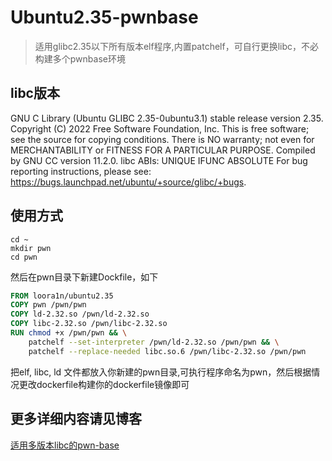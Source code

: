 # Ubuntu2.35-pwnbase
> 适用glibc2.35以下所有版本elf程序,内置patchelf，可自行更换libc，不必构建多个pwnbase环境
## libc版本
GNU C Library (Ubuntu GLIBC 2.35-0ubuntu3.1) stable release version 2.35.
Copyright (C) 2022 Free Software Foundation, Inc.
This is free software; see the source for copying conditions.
There is NO warranty; not even for MERCHANTABILITY or FITNESS FOR A
PARTICULAR PURPOSE.
Compiled by GNU CC version 11.2.0.
libc ABIs: UNIQUE IFUNC ABSOLUTE
For bug reporting instructions, please see:
<https://bugs.launchpad.net/ubuntu/+source/glibc/+bugs>.
## 使用方式
```shell
cd ~
mkdir pwn
cd pwn
```
然后在pwn目录下新建Dockfile，如下
```dockerfile
FROM loora1n/ubuntu2.35
COPY pwn /pwn/pwn
COPY ld-2.32.so /pwn/ld-2.32.so
COPY libc-2.32.so /pwn/libc-2.32.so
RUN chmod +x /pwn/pwn && \
    patchelf --set-interpreter /pwn/ld-2.32.so /pwn/pwn && \
    patchelf --replace-needed libc.so.6 /pwn/libc-2.32.so /pwn/pwn   
```
把elf, libc, ld 文件都放入你新建的pwn目录,可执行程序命名为pwn，然后根据情况更改dockerfile构建你的dockerfile镜像即可

## 更多详细内容请见博客
[适用多版本libc的pwn-base](https://loora1n.github.io/2022/10/28/%E9%80%82%E7%94%A8%E5%A4%9A%E7%89%88%E6%9C%AClibc%E7%9A%84pwn-base/)
